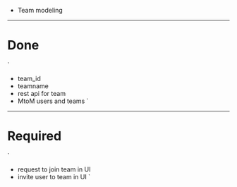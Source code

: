 * Team modeling
---
# Done
`
 * team_id
 * teamname
 * rest api for team
 * MtoM users and teams
`
---
# Required
`
 * request to join team in UI
 * invite user to team in UI
`
